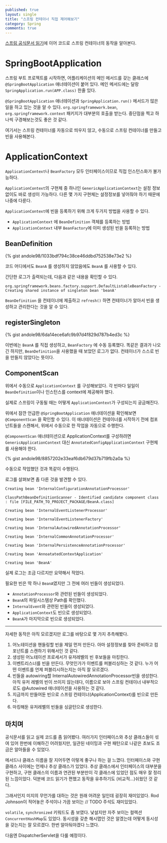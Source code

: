 ```yaml
---
published: true
layout: single
title: "스프링 컨테이너 직접 제어해보기"
category: Spring
comments: true
---
```


[스프링 공식문서 읽기](/spring/spring-official-di/)에 이어 코드로 스프링 컨테이너의 동작을 알아본다.

# SpringBootApplication

스프링 부트 프로젝트를 시작하면, 어플리케이션의 메인 메서드를 갖는 클래스에 `@SpringBootApplication` 애너테이션이 붙어 있다. 메인 메서드에는 달랑 `SpringApplication.run(APP.class)` 한줄 있다. 

`@SpringBootApplication` 애너테이션과 `SpringApplication.run()` 메서드가 많은 일을 하고 있는 것을 알 수 있다. `org.springframework.bean`, `org.springframework.context` 패키지가 대부분의 호출을 받는다. 중단점을 찍고 하나씩 구경해보는것도 좋은 것 같다. 

여기서는 스프링 컨테이너를 자동으로 띄우지 않고, 수동으로 스프링 컨테이너를 만들고 빈을 사용해본다.

# ApplicationContext

`ApplicationContext`나 `BeanFactory` 모두 인터페이스이므로 직접 인스턴스화가 불가능하다. 

`ApplicationContext`의 구현체 중 하나인 `GenericApplicationContext`는 설정 정보 없이도 바로 생성이 가능하다. 다른 몇 가지 구현체는 설정정보를 넣어줘야 하기 때문에 나중에 다룬다.

`ApplicationContext`에 빈을 등록하기 위해 크게 두가지 방법을 사용할 수 있다.

- `ApplicationContext` 에 `BeanDefinition` 객체를 등록하는 방법
- `ApplicationContext` 내부 `BeanFactory`에 이미 생성된 빈을 등록하는 방법

## BeanDefinition

{% gist andole98/1033bdf794c38ce46ddbd752538e73e2 %}

코드 어디에서도 `BeanA` 를 생성하지 않았음에도 `BeanA` 를 사용할 수 있다.

간단한 로그가 출력되는데, 다음과 같은 내용을 확인할 수 있다.

```
org.springframework.beans.factory.support.DefaultListableBeanFactory - Creating shared instance of singleton bean 'beanA'
```

`BeanDefinition` 을 컨테이너에 제출하고 `refresh()` 하면 컨테이너가 알아서 빈을 생성하고 관리한다는 것을 알 수 있다.

## registerSingleton

{% gist andole98/6da14ece6afc9b97d4f829d787b4ed3c %}

이번에는 `BeanA` 를 직접 생성하고, `BeanFactory` 에 수동 등록했다. 똑같은 결과가 나오긴 하지만, `BeanDefinition`을 사용했을 때 보았던 로그가 없다. 컨테이너가 스스로 빈을 만들지 않았다는 뜻이다.


## ComponentScan

위에서 수동으로 `ApplicationContext` 를 구성해보았다. 각 빈마다 일일이 `BeanDefinition`이나 인스턴스를 context에 제공해야 했다.

실제로 스프링이 구동될 때는 어떻게 `ApplicationContext`가 구성되는지 궁금해진다.

위에서 잠깐 언급한 `@SpringBootApplication` 애너테이션을 확인해보면 `@ComponentScan` 을 확인할 수 있다. 이 애너테이션은 컨테이너를 시작하기 전에 컴포넌트들을 스캔해서, 위에서 수동으로 한 작업을 자동으로 수행한다.

`@ComponentScan` 애너테이션으로 ApplicationContext를 구성하려면 `GenericApplicationContext` 대신 `AnnotatedConfigApplicationContext` 구현체를 사용해야 한다.

{% gist andole98/8857202e33eaf6db679d37b719fb2a0a %}

수동으로 작업했던 것과 똑같이 수행된다. 

로그를 살펴보면 좀 다른 것을 발견할 수 있다.

```
Creating bean 'InternalConfigurationAnnotationProcessor'

ClassPathBeanDefinitionScanner - Identified candidate component class : file [FILE_PATH_TO_PROJECT_PACKAGE/BeanA.class]

Creating bean 'InternalEventListenerProcessor'

Creating bean 'InternalEventListenerFactory'

Creating bean 'InternalAutowiredAnnotationProcessor'

Creating bean 'InternalCommonAnnotationProcessor'

Creating bean 'InternalPersistenceAnnotationProcessor'

Creating bean 'AnnoatatedContextApplication'

Creating bean 'BeanA'
```

실제 로그는 조금 다르지만 요약해서 적었다.

필요한 빈은 딱 하나 `BeanA`였지만 그 전에 여러 빈들이 생성되었다. 

- `AnnotationProcessor`와 관련된 빈들이 생성되었다.
- `BeanA`의 파일시스템상 Path를 확인했다.
- `InternalEvent`와 관련된 빈들이 생성되었다.
- `ApplicationContext`도 빈으로 생성되었다.
- `BeanA`가 마지막으로 빈으로 생성되었다.

---

자세한 동작은 아직 모르겠지만 로그를 바탕으로 몇 가지 추측해봤다.

1. 어노테이션을 핸들링할 빈을 제일 먼저 만든다. 아마 설정정보를 찾아 준비하고 컴포넌트를 스캔하기 위해서인 것 같다.
2. 생성된 어노테이션 프로세서가 유저레벨의 빈 후보들을 마킹한다.
3. 이벤트리스너를 빈을 만든다. 무엇인가가 이벤트를 퍼블리싱하는 것 같다. 누가 어떤 이벤트를 언제 퍼블리시하는지는 아직 잘 모르겠다.
4. 빈들을 autowiring할 InternalAutowiredAnnotationProcessor빈을 생성한다. 아직 유저 레벨의 빈이 쓰이지 않는데다, 이름으로 보아 스프링 컨테이너 내부적으로도 @Autowired 애너테이션을 사용하는 것 같다.
5. 지금까지 만들어둔 빈으로 스프링 컨테이너(ApplicationContext)를 빈으로 만든다.
6. 마킹해둔 유저레벨의 빈들을 싱글턴으로 생성한다.



## 마치며

공식문서를 읽고 실제 코드를 좀 읽어봤다. 여러가지 인터페이스와 추상 클래스들이 섞여 있어 한번에 이해하긴 어려웠지만, 일관된 네이밍과 구현 패턴으로 나같은 초보도 조금은 알아들을 수 있었다.

메서드나 클래스 이름을 잘 지어두면 이렇게 좋구나 하는 걸 느꼈다. 인터페이스와 구현 클래스 사이에는 언제나 추상 클래스가 있었다. 추상 클래스에서 인터페이스의 대부분을 구현하고, 구현 클래스의 이름과 연관된 부분만이 각 클래스에 있었던 점도 매우 잘 정리된 느낌이었다. 덕분에 코드 읽기가 편했고 동작을 유추하기도 (비교적...)쉬웠던 것 같다.

그래서인지 미지의 무언가를 대하는 것은 원래 어려운 일인데 굉장히 재미있었다. Rod Johnson이 적어놓은 주석이나 가끔 보이는 // TODO 주석도 재미있었다.

`volatile`, `synchronized` 키워드도 좀 보였다. 낯설지만 자주 보이는 컬렉션 `ConcurrentHashMap`도 있었다. 동시성을 갖춘 해시맵인 것은 알겠는데 어떻게 동시성을 갖는지는 잘 모르겠다. 한번 알아둬야겠다 느꼈다.

다음엔 DispatcherServlet을 다룰 예정이다.
